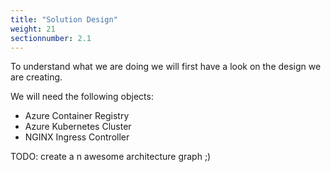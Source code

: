 ```yaml
---
title: "Solution Design"
weight: 21
sectionnumber: 2.1
---
```


To understand what we are doing we will first have a look on the design we are creating.

We will need the following objects:

* Azure Container Registry
* Azure Kubernetes Cluster
* NGINX Ingress Controller

TODO: create a n awesome architecture graph ;)

